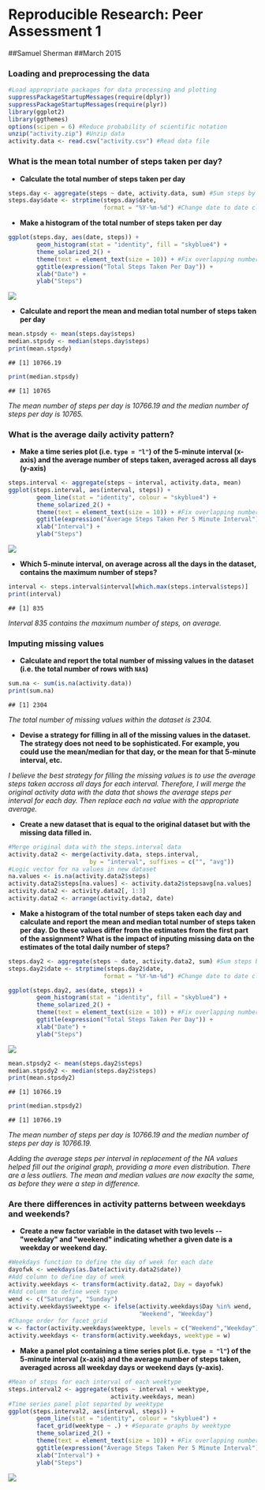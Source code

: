 # Reproducible Research: Peer Assessment 1

##Samuel Sherman
##March 2015


### Loading and preprocessing the data


```r
#Load appropriate packages for data processing and plotting
suppressPackageStartupMessages(require(dplyr))
suppressPackageStartupMessages(require(plyr))
library(ggplot2)
library(ggthemes)
options(scipen = 6) #Reduce probability of scientific notation
unzip("activity.zip") #Unzip data
activity.data <- read.csv("activity.csv") #Read data file
```

### What is the mean total number of steps taken per day?

* __Calculate the total number of steps taken per day__


```r
steps.day <- aggregate(steps ~ date, activity.data, sum) #Sum steps by date
steps.day$date <- strptime(steps.day$date, 
                           format = "%Y-%m-%d") #Change date to date class
```

* __Make a histogram of the total number of steps taken per day__


```r
ggplot(steps.day, aes(date, steps)) +
        geom_histogram(stat = "identity", fill = "skyblue4") +  
        theme_solarized_2() +
        theme(text = element_text(size = 10)) + #Fix overlapping numbers
        ggtitle(expression("Total Steps Taken Per Day")) +
        xlab("Date") +
        ylab("Steps")
```

![](PA1_template_files/figure-html/unnamed-chunk-3-1.png) 

* __Calculate and report the mean and median total number of steps taken per day__


```r
mean.stpsdy <- mean(steps.day$steps)
median.stpsdy <- median(steps.day$steps)
print(mean.stpsdy)
```

```
## [1] 10766.19
```

```r
print(median.stpsdy)
```

```
## [1] 10765
```

_The mean number of steps per day is 10766.19 and the median
number of steps per day is 10765._

### What is the average daily activity pattern?

*  __Make a time series plot (i.e. `type = "l"`) of the 5-minute
   interval (x-axis) and the average number of steps taken, averaged
   across all days (y-axis)__


```r
steps.interval <- aggregate(steps ~ interval, activity.data, mean)
ggplot(steps.interval, aes(interval, steps)) +
        geom_line(stat = "identity", colour = "skyblue4") +  
        theme_solarized_2() +
        theme(text = element_text(size = 10)) + #Fix overlapping numbers
        ggtitle(expression("Average Steps Taken Per 5 Minute Interval")) +
        xlab("Interval") +
        ylab("Steps")
```

![](PA1_template_files/figure-html/unnamed-chunk-5-1.png) 

*  __Which 5-minute interval, on average across all the days in the
   dataset, contains the maximum number of steps?__


```r
interval <- steps.interval$interval[which.max(steps.interval$steps)]
print(interval)
```

```
## [1] 835
```

_Interval 835 contains the maximum number of steps, on average._

### Imputing missing values

*  __Calculate and report the total number of missing values in the
   dataset (i.e. the total number of rows with `NA`s)__
   

```r
sum.na <- sum(is.na(activity.data))
print(sum.na)
```

```
## [1] 2304
```

_The total number of missing values within the dataset is 2304._

*  __Devise a strategy for filling in all of the missing values in the
   dataset. The strategy does not need to be sophisticated. For
   example, you could use the mean/median for that day, or the mean
   for that 5-minute interval, etc.__

_I believe the best strategy for filling the missing values is to use the
average steps taken accross all days for each interval.  Therefore, I will
merge the original activity data with the data that shows the average steps per
interval for each day.  Then replace each na value with the appropriate
average._   

*  __Create a new dataset that is equal to the original dataset but with
   the missing data filled in.__


```r
#Merge original data with the steps.interval data
activity.data2 <- merge(activity.data, steps.interval, 
                       by = "interval", suffixes = c("", "avg"))
#Logic vector for na values in new dataset
na.values <- is.na(activity.data2$steps)
activity.data2$steps[na.values] <- activity.data2$stepsavg[na.values]
activity.data2 <- activity.data2[, 1:3]
activity.data2 <- arrange(activity.data2, date)
```

*  __Make a histogram of the total number of steps taken each day and
   calculate and report the mean and median total number of
   steps taken per day. Do these values differ from the estimates from
   the first part of the assignment? What is the impact of inputing
   missing data on the estimates of the total daily number of steps?__


```r
steps.day2 <- aggregate(steps ~ date, activity.data2, sum) #Sum steps by date
steps.day2$date <- strptime(steps.day2$date, 
                           format = "%Y-%m-%d") #Change date to date class
```


```r
ggplot(steps.day2, aes(date, steps)) +
        geom_histogram(stat = "identity", fill = "skyblue4") +  
        theme_solarized_2() +
        theme(text = element_text(size = 10)) + #Fix overlapping numbers
        ggtitle(expression("Total Steps Taken Per Day")) +
        xlab("Date") +
        ylab("Steps")
```

![](PA1_template_files/figure-html/unnamed-chunk-10-1.png) 


```r
mean.stpsdy2 <- mean(steps.day2$steps)
median.stpsdy2 <- median(steps.day2$steps)
print(mean.stpsdy2)
```

```
## [1] 10766.19
```

```r
print(median.stpsdy2)
```

```
## [1] 10766.19
```

_The mean number of steps per day is 10766.19 and the median
number of steps per day is 10766.19._

_Adding the average steps per interval in replacement of the NA values helped
fill out the original graph, providing a more even distribution. There are a
less outliers. The mean and median values are now exaclty the same, as before
they were a step in difference._ 

### Are there differences in activity patterns between weekdays and weekends?

*  __Create a new factor variable in the dataset with two levels --
   "weekday" and "weekend" indicating whether a given date is a
   weekday or weekend day.__


```r
#Weekdays function to define the day of week for each date
dayofwk <- weekdays(as.Date(activity.data2$date))
#Add column to define day of week
activity.weekdays <- transform(activity.data2, Day = dayofwk)
#Add column to define week type
wend <- c("Saturday", "Sunday")
activity.weekdays$weektype <- ifelse(activity.weekdays$Day %in% wend, 
                                     "Weekend", "Weekday")
#Change order for facet_grid
w <- factor(activity.weekdays$weektype, levels = c("Weekend","Weekday"))
activity.weekdays <- transform(activity.weekdays, weektype = w)
```

*  __Make a panel plot containing a time series plot (i.e. `type = "l"`)
   of the 5-minute interval (x-axis) and the average number of steps
   taken, averaged across all weekday days or weekend days
   (y-axis).__


```r
#Mean of steps for each interval of each weektype
steps.interval2 <- aggregate(steps ~ interval + weektype,  
                             activity.weekdays, mean)
#Time series panel plot separted by weektype
ggplot(steps.interval2, aes(interval, steps)) +
        geom_line(stat = "identity", colour = "skyblue4") + 
        facet_grid(weektype ~ .) + #Separate graphs by weektype
        theme_solarized_2() +
        theme(text = element_text(size = 10)) + #Fix overlapping numbers
        ggtitle(expression("Average Steps Taken Per 5 Minute Interval")) +
        xlab("Interval") +
        ylab("Steps")
```

![](PA1_template_files/figure-html/unnamed-chunk-13-1.png) 

